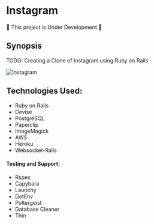 Instagram
=======================

:construction: This project is Under Development :construction:

## Synopsis

TODO: Creating a Clone of Instagram using Ruby on Rails

![Instagram](http://ENTER_URL)

## Technologies Used:

- Ruby on Rails
- Devise
- PostgreSQL
- Paperclip
- ImageMagick
- AWS
- Heroku
- Websocket-Rails

#### Testing and Support:

- Rspec
- Capybara
- Launchy
- DotEnv
- Poltergeist
- Database Cleaner
- Thin
